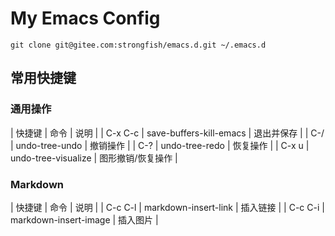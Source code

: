 # My Emacs Config

```
git clone git@gitee.com:strongfish/emacs.d.git ~/.emacs.d
```

## 常用快捷键

### 通用操作
| 快捷键  | 命令                    | 说明              |
| C-x C-c | save-buffers-kill-emacs | 退出并保存        |
| C-/     | undo-tree-undo          | 撤销操作          |
| C-?     | undo-tree-redo          | 恢复操作          |
| C-x u   | undo-tree-visualize     | 图形撤销/恢复操作 |

### Markdown
| 快捷键  | 命令                  | 说明     |
| C-c C-l | markdown-insert-link  | 插入链接 |
| C-c C-i | markdown-insert-image | 插入图片 |
